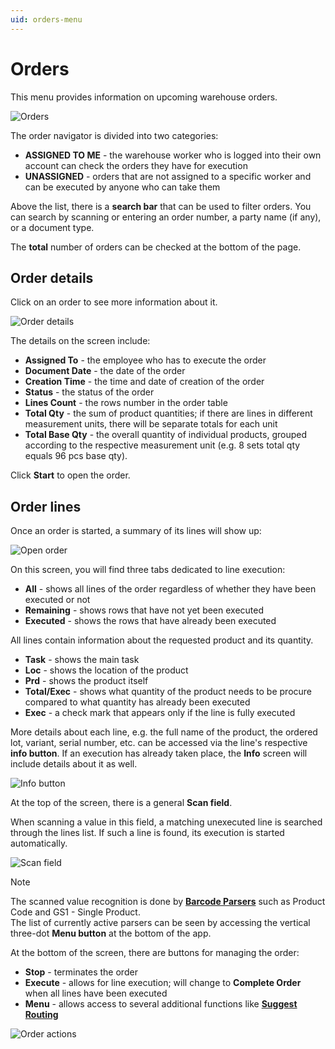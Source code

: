 ```yaml
---
uid: orders-menu
---
```


# Orders

This menu provides information on upcoming warehouse orders.

![Orders](pictures/assigned_unassigned.png)

The order navigator is divided into two categories:

-	**ASSIGNED TO ME** - the warehouse worker who is logged into their own account can check the orders they have for execution
-	**UNASSIGNED** - orders that are not assigned to a specific worker and can be executed by anyone who can take them

Above the list, there is a **search bar** that can be used to filter orders. You can search by scanning or entering an order number, a party name (if any), or a document type.

The **total** number of orders can be checked at the bottom of the page.

## Order details

Click on an order to see more information about it.

![Order details](pictures/order_lines_new.png)

The details on the screen include:

-	**Assigned To** - the employee who has to execute the order
-	**Document Date** - the date of the order
-	**Creation Time** - the time and date of creation of the order
-	**Status** - the status of the order
-	**Lines Count** - the rows number in the order table
-	**Total Qty** - the sum of product quantities; if there are lines in different measurement units, there will be separate totals for each unit
-	**Total Base Qty** - the overall quantity of individual products, grouped according to the respective measurement unit (e.g. 8 sets total qty equals 96 pcs base qty).

Click **Start** to open the order.

## Order lines

Once an order is started, a summary of its lines will show up:

![Open order](pictures/order_lines_new.png)

On this screen, you will find three tabs dedicated to line execution:

-	**All** - shows all lines of the order regardless of whether they have been executed or not
-	**Remaining** - shows rows that have not yet been executed
-	**Executed** - shows the rows that have already been executed

All lines contain information about the requested product and its quantity.

-	**Task** - shows the main task
-	**Loc** - shows the location of the product
-	**Prd** - shows the product itself
-	**Total/Exec** - shows what quantity of the product needs to be procure compared to what quantity has already been executed
- **Еxec** - a check mark that appears only if the line is fully executed

More details about each line, e.g. the full name of the product, the ordered lot, variant, serial number, etc. can be accessed via the line's respective **info button**. If an execution has already taken place, the **Info** screen will include details about it as well.

![Info button](pictures/info_order.png)

At the top of the screen, there is a general **Scan field**. 

When scanning a value in this field, a matching unexecuted line is searched through the lines list. If such a line is found, its execution is started automatically. 

![Scan field](pictures/scan_field.png)

> [!NOTE]
> The scanned value recognition is done by **[Barcode Parsers](https://docs.erp.net/tech/modules/logistics/wms/how-it-works/barcode-parsers/index.html?q=barcode%20pars)** such as Product Code and GS1 - Single Product. <br>
> The list of currently active parsers can be seen by accessing the vertical three-dot **Menu button** at the bottom of the app.

At the bottom of the screen, there are buttons for managing the order:

- **Stop** - terminates the order 
- **Execute** - allows for line execution; will change to **Complete Order** when all lines have been executed
- **Menu** - allows access to several additional functions like **[Suggest Routing](https://docs.erp.net/tech/modules/logistics/wms/wms-worker/orders/picking-routes.html?q=suggest%20routing)** 

![Order actions](pictures/menu_actions.png)
